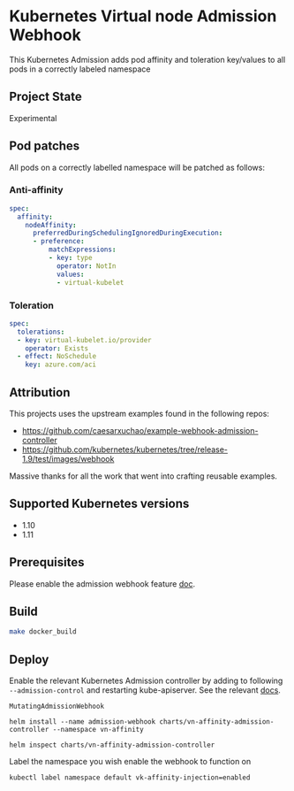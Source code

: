 # Kubernetes Virtual node Admission Webhook

This Kubernetes Admission adds pod affinity and toleration key/values to all pods in a correctly labeled namespace

## Project State

Experimental

## Pod patches

All pods on a correctly labelled namespace will be patched as follows:

### Anti-affinity

```yaml
spec:
  affinity:
    nodeAffinity:
      preferredDuringSchedulingIgnoredDuringExecution:
      - preference:
          matchExpressions:
          - key: type
            operator: NotIn
            values:
            - virtual-kubelet
```

### Toleration

```yaml
spec:
  tolerations:
  - key: virtual-kubelet.io/provider
    operator: Exists
  - effect: NoSchedule
    key: azure.com/aci
```

## Attribution

This projects uses the upstream examples found in the following repos:
* https://github.com/caesarxuchao/example-webhook-admission-controller
* https://github.com/kubernetes/kubernetes/tree/release-1.9/test/images/webhook

Massive thanks for all the work that went into crafting reusable examples.

## Supported Kubernetes versions

* 1.10
* 1.11


## Prerequisites
Please enable the admission webhook feature
[doc](https://kubernetes.io/docs/admin/extensible-admission-controllers/#enable-external-admission-webhooks).

## Build

```bash
make docker_build
```

## Deploy

Enable the relevant Kubernetes Admission controller by adding to following `--admission-control` and restarting kube-apiserver. See the relevant [docs](https://kubernetes.io/docs/admin/extensible-admission-controllers/#external-admission-webhooks).
```
MutatingAdmissionWebhook
```

```
helm install --name admission-webhook charts/vn-affinity-admission-controller --namespace vn-affinity
```

```
helm inspect charts/vn-affinity-admission-controller
```

Label the namespace you wish enable the webhook to function on
```
kubectl label namespace default vk-affinity-injection=enabled
```
